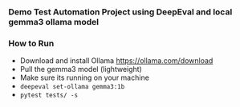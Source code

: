 ### Demo Test Automation Project using DeepEval and local gemma3 ollama model


### How to Run
- Download and install Ollama https://ollama.com/download
- Pull the gemma3 model (lightweight)
- Make sure its running on your machine 
- `deepeval set-ollama gemma3:1b`
- `pytest tests/ -s`